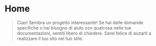 # Home

> Ciao! Sembra un progetto interessante! Se hai delle domande specifiche o hai bisogno di aiuto con qualcosa nelle tue documentazioni, sentiti libero di chiedere. Sarei felice di aiutarti a realizzare il tuo sito nel tuo stile.

